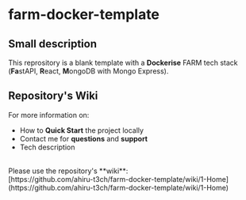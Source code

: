 # farm-docker-template

## Small description

This reprository is a blank template with a **Dockerise** FARM tech stack (**Fa**stAPI, **R**eact, **M**ongoDB with Mongo Express).<br>

## Repository's Wiki

For more information on:
* How to **Quick Start** the project locally
* Contact me for **questions** and **support**
* Tech description
<br>
Please use the repository's **wiki**:<br>
[https://github.com/ahiru-t3ch/farm-docker-template/wiki/1-Home](https://github.com/ahiru-t3ch/farm-docker-template/wiki/1-Home)